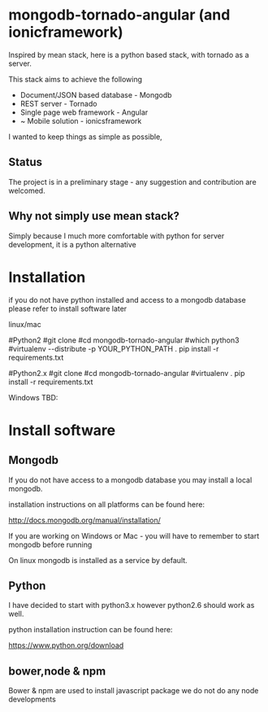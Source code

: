 mongodb-tornado-angular (and ionicframework)
============================================
Inspired by mean stack, here is a python based stack, with tornado as a server.

This stack aims to achieve the following
* Document/JSON based database - Mongodb
* REST server - Tornado
* Single page web framework - Angular
* ~ Mobile solution - ionicsframework

I wanted to keep things as simple as possible,


Status
-------
The project is in a preliminary stage - any suggestion and contribution are welcomed.

Why not simply use mean stack?
-----------------------------
Simply because I much more comfortable with python for server development, it is a python alternative



Installation
============
if you do not have python installed and access to a mongodb database please refer to install software later

linux/mac

#Python2
#git clone
#cd mongodb-tornado-angular
#which python3
#virtualenv --distribute -p YOUR_PYTHON_PATH .
pip install -r requirements.txt


#Python2.x
#git clone
#cd mongodb-tornado-angular
#virtualenv  .
pip install -r requirements.txt

Windows
TBD:


Install software
================

Mongodb
-------
If you do not have access to a mongodb database you may install a local mongodb.

installation instructions on all platforms can be found here:

http://docs.mongodb.org/manual/installation/

If you are working on Windows or Mac - you will have to remember to start mongodb before running

On linux mongodb is installed as a service by default.


Python
------
I have decided to start with python3.x however python2.6 should work as well.

python installation instruction can be found here:

https://www.python.org/download


bower,node & npm
----------------
Bower & npm are used to install javascript package we do not do any node developments


